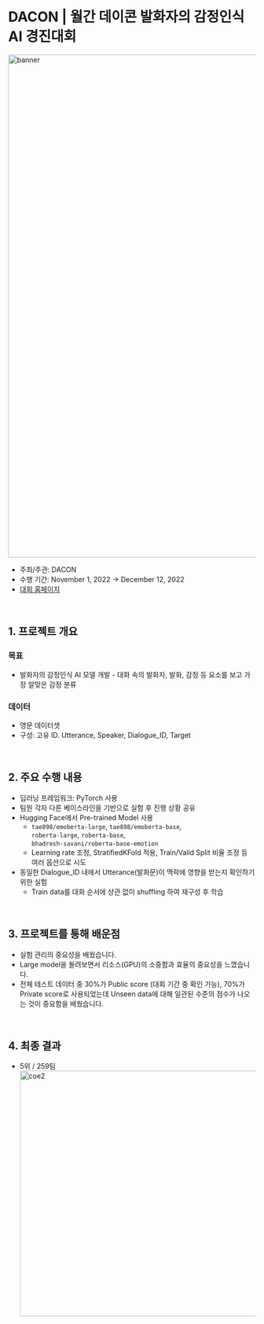# DACON |  월간 데이콘 발화자의 감정인식 AI 경진대회
<img width="1024" alt="banner" src="https://user-images.githubusercontent.com/103119868/229271264-5122b223-6556-4db3-bad7-5b1dd9ea7935.png">

- 주최/주관: DACON
- 수행 기간: November 1, 2022 → December 12, 2022
- <a href="https://dacon.io/competitions/official/236027/overview/description" target="_blank" rel="noreferrer noopener">대회 홈페이지</a>

<br>

## 1. 프로젝트 개요 
### 목표
- 발화자의 감정인식 AI 모델 개발 - 대화 속의 발화자, 발화, 감정 등 요소를 보고 가장 알맞은 감정 분류  

### 데이터
- 영문 데이터셋
- 구성: 고유 ID. Utterance, Speaker, Dialogue_ID, Target

<br>

## 2. 주요 수행 내용
- 딥러닝 프레임워크: PyTorch 사용
- 팀원 각자 다른 베이스라인을 기반으로 실험 후 진행 상황 공유
- Hugging Face에서 Pre-trained Model 사용
    - `tae898/emoberta-large`, `tae898/emoberta-base`,<br>
    `roberta-large`, `roberta-base`,<br>
    `bhadresh-savani/roberta-base-emotion`
    - Learning rate 조정, StratifiedKFold 적용, Train/Valid Split 비율 조정 등 여러 옵션으로 시도
- 동일한 Dialogue_ID 내에서 Utterance(발화문)이 맥락에 영향을 받는지 확인하기 위한 실험
    - Train data를 대화 순서에 상관 없이 shuffling 하여 재구성 후 학습

<br>

## 3. 프로젝트를 통해 배운점
- 실험 관리의 중요성을 배웠습니다.
- Large model을 돌려보면서 리소스(GPU)의 소중함과 효율의 중요성을 느꼈습니다.
- 전체 테스트 데이터 중 30%가 Public score (대회 기간 중 확인 가능), 70%가 Private score로 사용되었는데 Unseen data에 대해 일관된 수준의 점수가 나오는 것이 중요함을 배웠습니다.

<br>

## 4. 최종 결과
- 5위 / 259팀  
    <img width="500" alt="coe2" src="https://user-images.githubusercontent.com/103119868/218729064-d90a2cf5-0d47-4be0-8d13-49a1543b6397.png">